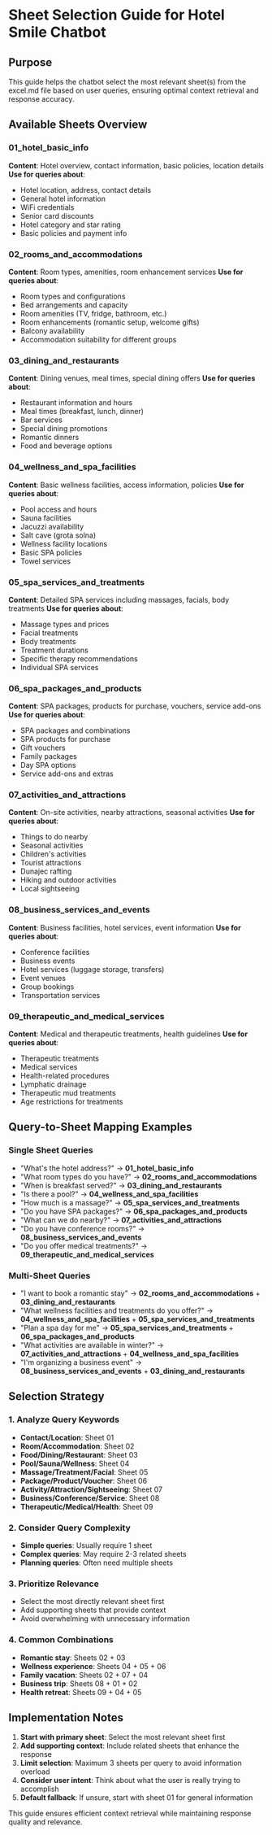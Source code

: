 # Sheet Selection Guide for Hotel Smile Chatbot

## Purpose
This guide helps the chatbot select the most relevant sheet(s) from the excel.md file based on user queries, ensuring optimal context retrieval and response accuracy.

## Available Sheets Overview

### 01_hotel_basic_info
**Content**: Hotel overview, contact information, basic policies, location details
**Use for queries about**:
- Hotel location, address, contact details
- General hotel information
- WiFi credentials
- Senior card discounts
- Hotel category and star rating
- Basic policies and payment info

### 02_rooms_and_accommodations
**Content**: Room types, amenities, room enhancement services
**Use for queries about**:
- Room types and configurations
- Bed arrangements and capacity
- Room amenities (TV, fridge, bathroom, etc.)
- Room enhancements (romantic setup, welcome gifts)
- Balcony availability
- Accommodation suitability for different groups

### 03_dining_and_restaurants
**Content**: Dining venues, meal times, special dining offers
**Use for queries about**:
- Restaurant information and hours
- Meal times (breakfast, lunch, dinner)
- Bar services
- Special dining promotions
- Romantic dinners
- Food and beverage options

### 04_wellness_and_spa_facilities
**Content**: Basic wellness facilities, access information, policies
**Use for queries about**:
- Pool access and hours
- Sauna facilities
- Jacuzzi availability
- Salt cave (grota solna)
- Wellness facility locations
- Basic SPA policies
- Towel services

### 05_spa_services_and_treatments
**Content**: Detailed SPA services including massages, facials, body treatments
**Use for queries about**:
- Massage types and prices
- Facial treatments
- Body treatments
- Treatment durations
- Specific therapy recommendations
- Individual SPA services

### 06_spa_packages_and_products
**Content**: SPA packages, products for purchase, vouchers, service add-ons
**Use for queries about**:
- SPA packages and combinations
- SPA products for purchase
- Gift vouchers
- Family packages
- Day SPA options
- Service add-ons and extras

### 07_activities_and_attractions
**Content**: On-site activities, nearby attractions, seasonal activities
**Use for queries about**:
- Things to do nearby
- Seasonal activities
- Children's activities
- Tourist attractions
- Dunajec rafting
- Hiking and outdoor activities
- Local sightseeing

### 08_business_services_and_events
**Content**: Business facilities, hotel services, event information
**Use for queries about**:
- Conference facilities
- Business events
- Hotel services (luggage storage, transfers)
- Event venues
- Group bookings
- Transportation services

### 09_therapeutic_and_medical_services
**Content**: Medical and therapeutic treatments, health guidelines
**Use for queries about**:
- Therapeutic treatments
- Medical services
- Health-related procedures
- Lymphatic drainage
- Therapeutic mud treatments
- Age restrictions for treatments

## Query-to-Sheet Mapping Examples

### Single Sheet Queries
- "What's the hotel address?" → **01_hotel_basic_info**
- "What room types do you have?" → **02_rooms_and_accommodations**
- "When is breakfast served?" → **03_dining_and_restaurants**
- "Is there a pool?" → **04_wellness_and_spa_facilities**
- "How much is a massage?" → **05_spa_services_and_treatments**
- "Do you have SPA packages?" → **06_spa_packages_and_products**
- "What can we do nearby?" → **07_activities_and_attractions**
- "Do you have conference rooms?" → **08_business_services_and_events**
- "Do you offer medical treatments?" → **09_therapeutic_and_medical_services**

### Multi-Sheet Queries
- "I want to book a romantic stay" → **02_rooms_and_accommodations** + **03_dining_and_restaurants**
- "What wellness facilities and treatments do you offer?" → **04_wellness_and_spa_facilities** + **05_spa_services_and_treatments**
- "Plan a spa day for me" → **05_spa_services_and_treatments** + **06_spa_packages_and_products**
- "What activities are available in winter?" → **07_activities_and_attractions** + **04_wellness_and_spa_facilities**
- "I'm organizing a business event" → **08_business_services_and_events** + **03_dining_and_restaurants**

## Selection Strategy

### 1. Analyze Query Keywords
- **Contact/Location**: Sheet 01
- **Room/Accommodation**: Sheet 02
- **Food/Dining/Restaurant**: Sheet 03
- **Pool/Sauna/Wellness**: Sheet 04
- **Massage/Treatment/Facial**: Sheet 05
- **Package/Product/Voucher**: Sheet 06
- **Activity/Attraction/Sightseeing**: Sheet 07
- **Business/Conference/Service**: Sheet 08
- **Therapeutic/Medical/Health**: Sheet 09

### 2. Consider Query Complexity
- **Simple queries**: Usually require 1 sheet
- **Complex queries**: May require 2-3 related sheets
- **Planning queries**: Often need multiple sheets

### 3. Prioritize Relevance
- Select the most directly relevant sheet first
- Add supporting sheets that provide context
- Avoid overwhelming with unnecessary information

### 4. Common Combinations
- **Romantic stay**: Sheets 02 + 03
- **Wellness experience**: Sheets 04 + 05 + 06
- **Family vacation**: Sheets 02 + 07 + 04
- **Business trip**: Sheets 08 + 01 + 02
- **Health retreat**: Sheets 09 + 04 + 05

## Implementation Notes

1. **Start with primary sheet**: Select the most relevant sheet first
2. **Add supporting context**: Include related sheets that enhance the response
3. **Limit selection**: Maximum 3 sheets per query to avoid information overload
4. **Consider user intent**: Think about what the user is really trying to accomplish
5. **Default fallback**: If unsure, start with sheet 01 for general information

This guide ensures efficient context retrieval while maintaining response quality and relevance. 